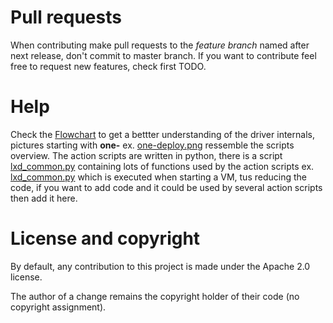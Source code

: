 # Pull requests

When contributing make pull requests to the *feature branch* named after next release, don't commit to master branch. 
If you want to contribute feel free to request new features, check first TODO.

# Help

 Check the [Flowchart](picts/flow_chart) to get a bettter understanding of the driver internals, pictures starting with **one-** ex. [one-deploy.png](picts/flow_chart/one-deploy.png) ressemble the scripts overview. The action scripts are written in python, there is a script  [lxd_common.py](src/remotes/vmm/lxd/lxd_common.py) containing lots of functions used by the action scripts ex. [lxd_common.py](src/remotes/vmm/lxd/deploy.py) which is executed when starting a VM, tus reducing the code, if you want to add code and it could be used by several action scripts then add it here.

# License and copyright

By default, any contribution to this project is made under the Apache
2.0 license.

The author of a change remains the copyright holder of their code
(no copyright assignment).
